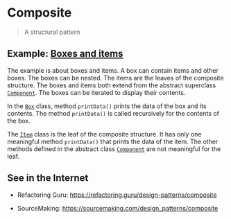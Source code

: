 # Composite

> A structural pattern

## Example: [Boxes and items](src/boxes)

The example is about boxes and items. A box can contain items and other boxes. The boxes can be nested. The items are the leaves of the composite structure. The boxes and items both extend from the abstract superclass [`Component`](src/boxes/Component.java).  The boxes can be iterated to display their contents.

In the [`Box`](src/boxes/Box.java) class, method `printData()` prints the data of the box and its contents. The method `printData()` is called recursively for the contents of the box.

The [`Item`](src/boxes/Item.java) class is the leaf of the composite structure. It has only one meaningful method `printData()` that prints the data of the item. The other methods defined in the abstract class [`Component`](src/boxes/Component.java) are not meaningful for the leaf.

## See in the Internet

- Refactoring Guru: https://refactoring.guru/design-patterns/composite

- SourceMaking: https://sourcemaking.com/design_patterns/composite



